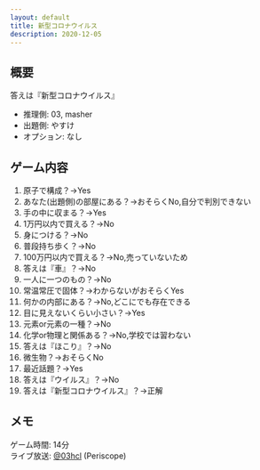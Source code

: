 ```yaml
---
layout: default
title: 新型コロナウイルス
description: 2020-12-05
---
```


## 概要

答えは『新型コロナウイルス』

- 推理側: 03, masher
- 出題側: やすけ
- オプション: なし

## ゲーム内容

1. 原子で構成？→Yes
2. あなた(出題側)の部屋にある？→おそらくNo,自分で判別できない
3. 手の中に収まる？→Yes
4. 1万円以内で買える？→No
5. 身につける？→No
6. 普段持ち歩く？→No
7. 100万円以内で買える？→No,売っていないため
8. 答えは『車』？→No
9. 一人に一つのもの？→No
10. 常温常圧で固体？→わからないがおそらくYes
11. 何かの内部にある？→No,どこにでも存在できる
12. 目に見えないくらい小さい？→Yes
13. 元素or元素の一種？→No
14. 化学or物理と関係ある？→No,学校では習わない
15. 答えは『ほこり』？→No
16. 微生物？→おそらくNo
17. 最近話題？→Yes
18. 答えは『ウイルス』？→No
19. 答えは『新型コロナウイルス』？→正解

## メモ

ゲーム時間: 14分  
ライブ放送: [@03hcl](https://www.periscope.tv/03hcl/1rmxPzdvQDYGN) (Periscope)
